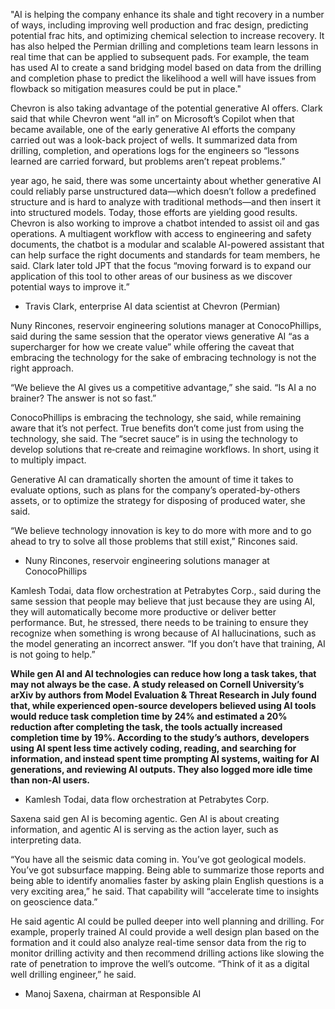 "AI is helping the company enhance its shale and tight recovery in a number of ways, including improving well production and frac design, predicting potential frac hits, and optimizing chemical selection to increase recovery. It has also helped the Permian drilling and completions team learn lessons in real time that can be applied to subsequent pads. For example, the team has used AI to create a sand bridging model based on data from the drilling and completion phase to predict the likelihood a well will have issues from flowback so mitigation measures could be put in place."

Chevron is also taking advantage of the potential generative AI offers. Clark said that while Chevron went “all in” on Microsoft’s Copilot when that became available, one of the early generative AI efforts the company carried out was a look-back project of wells. It summarized data from drilling, completion, and operations logs for the engineers so “lessons learned are carried forward, but problems aren’t repeat problems.”

year ago, he said, there was some uncertainty about whether generative AI could reliably parse unstructured data—which doesn’t follow a predefined structure and is hard to analyze with traditional methods—and then insert it into structured models. Today, those efforts are yielding good results. Chevron is also working to improve a chatbot intended to assist oil and gas operations. A multiagent workflow with access to engineering and safety documents, the chatbot is a modular and scalable AI-powered assistant that can help surface the right documents and standards for team members, he said. Clark later told JPT that the focus “moving forward is to expand our application of this tool to other areas of our business as we discover potential ways to improve it.”

- Travis Clark, enterprise AI data scientist at Chevron (Permian)

Nuny Rincones, reservoir engineering solutions manager at ConocoPhillips, said during the same session that the operator views generative AI “as a supercharger for how we create value” while offering the caveat that embracing the technology for the sake of embracing technology is not the right approach.

“We believe the AI gives us a competitive advantage,” she said. “Is AI a no brainer? The answer is not so fast.”

ConocoPhillips is embracing the technology, she said, while remaining aware that it’s not perfect. True benefits don’t come just from using the technology, she said. The “secret sauce” is in using the technology to develop solutions that re‑create and reimagine workflows. In short, using it to multiply impact.

Generative AI can dramatically shorten the amount of time it takes to evaluate options, such as plans for the company’s operated-by-others assets, or to optimize the strategy for disposing of produced water, she said.

“We believe technology innovation is key to do more with more and to go ahead to try to solve all those problems that still exist,” Rincones said.

- Nuny Rincones, reservoir engineering solutions manager at ConocoPhillips

Kamlesh Todai, data flow orchestration at Petrabytes Corp., said during the same session that people may believe that just because they are using AI, they will automatically become more productive or deliver better performance. But, he stressed, there needs to be training to ensure they recognize when something is wrong because of AI hallucinations, such as the model generating an incorrect answer. “If you don’t have that training, AI is not going to help.”

**While gen AI and AI technologies can reduce how long a task takes, that may not always be the case. A study released on Cornell University’s arXiv by authors from Model Evaluation & Threat Research in July found that, while experienced open-source developers believed using AI tools would reduce task completion time by 24% and estimated a 20% reduction after completing the task, the tools actually increased completion time by 19%. According to the study’s authors, developers using AI spent less time actively coding, reading, and searching for information, and instead spent time prompting AI systems, waiting for AI generations, and reviewing AI outputs. They also logged more idle time than non-AI users.**

- Kamlesh Todai, data flow orchestration at Petrabytes Corp.

Saxena said gen AI is becoming agentic. Gen AI is about creating information, and agentic AI is serving as the action layer, such as interpreting data.

“You have all the seismic data coming in. You’ve got geological models. You’ve got subsurface mapping. Being able to summarize those reports and being able to identify anomalies faster by asking plain English questions is a very exciting area,” he said. That capability will “accelerate time to insights on geoscience data.”

He said agentic AI could be pulled deeper into well planning and drilling. For example, properly trained AI could provide a well design plan based on the formation and it could also analyze real-time sensor data from the rig to monitor drilling activity and then recommend drilling actions like slowing the rate of penetration to improve the well’s outcome. “Think of it as a digital well drilling engineer,” he said.

- Manoj Saxena, chairman at Responsible AI
